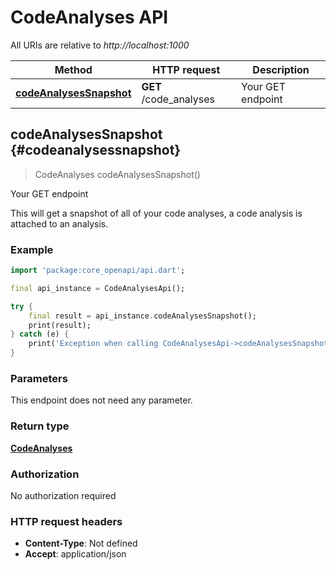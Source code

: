 # CodeAnalyses API

All URIs are relative to *http://localhost:1000*

Method | HTTP request | Description
------------- | ------------- | -------------
[**codeAnalysesSnapshot**](CodeAnalysesApi#codeanalysessnapshot) | **GET** /code_analyses | Your GET endpoint


## **codeAnalysesSnapshot** {#codeanalysessnapshot}
> CodeAnalyses codeAnalysesSnapshot()

Your GET endpoint

This will get a snapshot of all of your code analyses, a code analysis is attached to an analysis.

### Example
```dart
import 'package:core_openapi/api.dart';

final api_instance = CodeAnalysesApi();

try {
    final result = api_instance.codeAnalysesSnapshot();
    print(result);
} catch (e) {
    print('Exception when calling CodeAnalysesApi->codeAnalysesSnapshot: $e\n');
}
```

### Parameters
This endpoint does not need any parameter.

### Return type

[**CodeAnalyses**](../models/CodeAnalyses)

### Authorization

No authorization required

### HTTP request headers

 - **Content-Type**: Not defined
 - **Accept**: application/json



